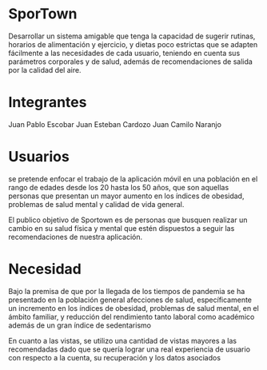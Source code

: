 # SporTown

Desarrollar un sistema amigable que tenga la capacidad de sugerir rutinas, horarios de alimentación y ejercicio, y dietas poco estrictas que se adapten fácilmente a las necesidades de cada usuario, teniendo en cuenta sus parámetros corporales y de salud, además de recomendaciones de salida por la calidad del aire.

# Integrantes
Juan Pablo Escobar
Juan Esteban Cardozo
Juan Camilo Naranjo

# Usuarios 
se pretende enfocar el trabajo de la aplicación móvil en una población en el rango de edades desde los 20 hasta los 50 años, que son aquellas personas que presentan un mayor aumento en los índices de obesidad, problemas de salud mental y calidad de vida general.

El publico objetivo de Sportown es de personas que busquen realizar un cambio en su salud física y mental que estén dispuestos a seguir las recomendaciones de nuestra aplicación. 

# Necesidad 
Bajo la premisa de que por la llegada de los tiempos de pandemia se ha presentado en la población general afecciones de salud, específicamente un incremento en los índices de obesidad, problemas de salud mental, en el ámbito familiar, y reducción del rendimiento tanto laboral como académico además de un gran índice de sedentarismo

En cuanto a las vistas, se utilizo una cantidad de vistas mayores a las recomendadas dado que se quería lograr una real experiencia de usuario con respecto a la cuenta, su recuperación y los datos asociados
